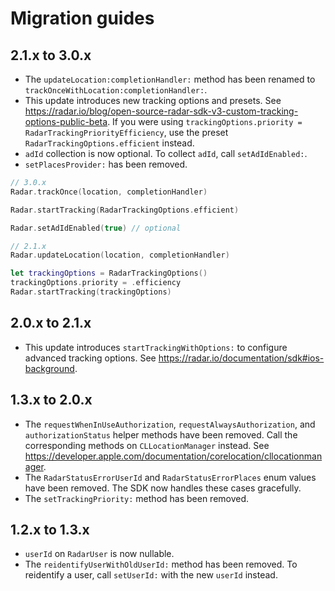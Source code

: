 # Migration guides

## 2.1.x to 3.0.x

- The `updateLocation:completionHandler:` method has been renamed to `trackOnceWithLocation:completionHandler:`.
- This update introduces new tracking options and presets. See https://radar.io/blog/open-source-radar-sdk-v3-custom-tracking-options-public-beta. If you were using `trackingOptions.priority = RadarTrackingPriorityEfficiency`, use the preset `RadarTrackingOptions.efficient` instead.
- `adId` collection is now optional. To collect `adId`, call `setAdIdEnabled:`.
- `setPlacesProvider:` has been removed.

```swift
// 3.0.x
Radar.trackOnce(location, completionHandler)

Radar.startTracking(RadarTrackingOptions.efficient)

Radar.setAdIdEnabled(true) // optional

// 2.1.x
Radar.updateLocation(location, completionHandler)

let trackingOptions = RadarTrackingOptions()
trackingOptions.priority = .efficiency
Radar.startTracking(trackingOptions)
```

## 2.0.x to 2.1.x

- This update introduces `startTrackingWithOptions:` to configure advanced tracking options. See https://radar.io/documentation/sdk#ios-background.

## 1.3.x to 2.0.x

- The `requestWhenInUseAuthorization`, `requestAlwaysAuthorization`, and `authorizationStatus` helper methods have been removed. Call the corresponding methods on `CLLocationManager` instead. See https://developer.apple.com/documentation/corelocation/cllocationmanager.
- The `RadarStatusErrorUserId` and `RadarStatusErrorPlaces` enum values have been removed. The SDK now handles these cases gracefully.
- The `setTrackingPriority:` method has been removed.

## 1.2.x to 1.3.x

- `userId` on `RadarUser` is now nullable.
- The `reidentifyUserWithOldUserId:` method has been removed. To reidentify a user, call `setUserId:` with the new `userId` instead.
